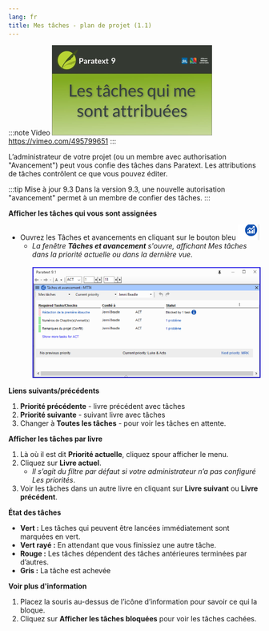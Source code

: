 ```yaml
---
lang: fr
title: Mes tâches - plan de projet (1.1)
---
```


:::note Video
[![ ](../../media/1.1.png)](https://vimeo.com/495799651)  
https://vimeo.com/495799651
:::

L’administrateur de votre projet (ou un membre avec authorisation "Avancement") peut vous confie des tâches dans Paratext. Les attributions de tâches contrôlent ce que vous pouvez éditer.

:::tip Mise à jour 9.3
Dans la version 9.3, une nouvelle autorisation "avancement" permet à un membre de confier des tâches.
:::

**Afficher les tâches qui vous sont assignées**

-  Ouvrez les Tâches et avancements en cliquant sur le bouton bleu ![](../../media/9c6773b2653dfd507ecbec0fd0936b7b.png)
   -  *La fenêtre **Tâches et avancement** s'ouvre, affichant Mes tâches dans la priorité actuelle ou dans la dernière vue*.  
    ![](../../media/b26e1e9c97f78820300f43730e992a18.png)

**Liens suivants/précédents**

1.  **Priorité précédente** - livre précédent avec tâches
2.  **Priorité suivante** - suivant livre avec tâches
3.  Changer à **Toutes les tâches** - pour voir les tâches en attente.

**Afficher les tâches par livre**

1.  Là où il est dit **Priorité actuelle**, cliquez spour afficher le menu.
1.  Cliquez sur **Livre actuel**.
     -  *Il s’agit du filtre par défaut si votre administrateur n’a pas configuré Les priorités*.
1.  Voir les tâches dans un autre livre en cliquant sur **Livre suivant** ou **Livre précédent**.

**État des tâches**

-  **Vert :** Les tâches qui peuvent être lancées immédiatement sont marquées en vert.
-  **Vert rayé :** En attendant que vous finissiez une autre tâche.
-  **Rouge :** Les tâches dépendent des tâches antérieures terminées par d’autres.
-  **Gris :** La tâche est achevée

**Voir plus d'information**
1.  Placez la souris au-dessus de l’icône d’information pour savoir ce qui la bloque.
1.  Cliquez sur **Afficher les tâches bloquées** pour voir les tâches cachées.


